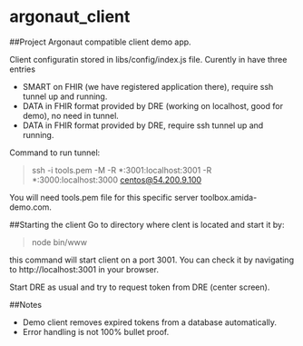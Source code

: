 # argonaut_client
##Project Argonaut compatible client demo app.

Client configuratin stored in libs/config/index.js file.
Curently in have three entries
 * SMART on FHIR (we have registered application there), require ssh tunnel up and running.
 * DATA in FHIR format provided by DRE (working on localhost, good for demo), no need in tunnel.
 * DATA in FHIR format provided by DRE, require ssh tunnel up and running.

Command to run tunnel:

> ssh -i tools.pem -M -R *:3001:localhost:3001 -R *:3000:localhost:3000 centos@54.200.9.100

You will need tools.pem file for this specific server toolbox.amida-demo.com.

##Starting the client
Go to directory where clent is located and start it by:

> node bin/www

this command will start client on a port 3001.
You can check it by navigating to http://localhost:3001 in your browser.

Start DRE as usual and try to request token from DRE (center screen).

##Notes
* Demo client removes expired tokens from a database automatically.
* Error handling is not 100% bullet proof.